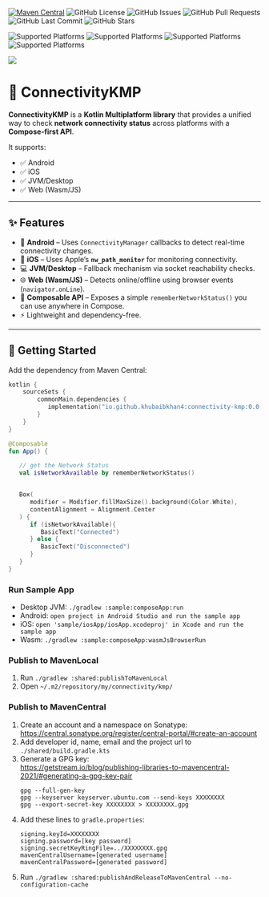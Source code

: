 [![Maven Central](https://img.shields.io/maven-central/v/io.github.khubaibkhan4/ConnectivityKMP.svg?label=Maven%20Central)](https://search.maven.org/artifact/io.github.khubaibkhan4/connectivity-kmp)
![GitHub License](https://img.shields.io/github/license/KhubaibKhan4/ConnectivityKMP)
![GitHub Issues](https://img.shields.io/github/issues/KhubaibKhan4/ConnectivityKMP)
![GitHub Pull Requests](https://img.shields.io/github/issues-pr/KhubaibKhan4/ConnectivityKMP)
![GitHub Last Commit](https://img.shields.io/github/last-commit/KhubaibKhan4/ConnectivityKMP)
![GitHub Stars](https://img.shields.io/github/stars/KhubaibKhan4/ConnectivityKMP?style=social)

![Supported Platforms](https://img.shields.io/badge/platform-Android-green.svg)
![Supported Platforms](https://img.shields.io/badge/platform-iOS-blue.svg)
![Supported Platforms](https://img.shields.io/badge/platform-JVM-red.svg)
![Supported Platforms](https://img.shields.io/badge/platform-WASMJS-blue.svg)

<img src="https://img.shields.io/liberapay/patrons/KhubaibKhanDev.svg?logo=liberapay">

# 📡 ConnectivityKMP

**ConnectivityKMP** is a **Kotlin Multiplatform library** that provides a unified way to check **network connectivity status** across platforms with a **Compose-first API**.

It supports:

- ✅ Android
- ✅ iOS
- ✅ JVM/Desktop
- ✅ Web (Wasm/JS)

---

## ✨ Features

- 📱 **Android** – Uses `ConnectivityManager` callbacks to detect real-time connectivity changes.
- 🍏 **iOS** – Uses Apple’s **`nw_path_monitor`** for monitoring connectivity.
- 💻 **JVM/Desktop** – Fallback mechanism via socket reachability checks.
- 🌐 **Web (Wasm/JS)** – Detects online/offline using browser events (`navigator.onLine`).
- 🧩 **Composable API** – Exposes a simple `rememberNetworkStatus()` you can use anywhere in Compose.
- ⚡ Lightweight and dependency-free.

---

## 🚀 Getting Started

Add the dependency from Maven Central:

```kotlin
kotlin {
    sourceSets {
        commonMain.dependencies {
           implementation("io.github.khubaibkhan4:connectivity-kmp:0.0.1")
        }
    }
}
```

```kotlin
@Composable
fun App() {

   // get the Network Status
   val isNetworkAvailable by rememberNetworkStatus()


   Box(
      modifier = Modifier.fillMaxSize().background(Color.White),
      contentAlignment = Alignment.Center
   ) {
      if (isNetworkAvailable){
         BasicText("Connected")
      } else {
         BasicText("Disconnected")
      }
   }
}
```

### Run Sample App

 - Desktop JVM: `./gradlew :sample:composeApp:run`
 - Android: `open project in Android Studio and run the sample app`
 - iOS: `open 'sample/iosApp/iosApp.xcodeproj' in Xcode and run the sample app`
 - Wasm: `./gradlew :sample:composeApp:wasmJsBrowserRun`

### Publish to MavenLocal

1) Run `./gradlew :shared:publishToMavenLocal`
2) Open `~/.m2/repository/my/connectivity/kmp/`

### Publish to MavenCentral

1) Create an account and a namespace on Sonatype:  
   https://central.sonatype.org/register/central-portal/#create-an-account
2) Add developer id, name, email and the project url to  
   `./shared/build.gradle.kts`
3) Generate a GPG key:  
   https://getstream.io/blog/publishing-libraries-to-mavencentral-2021/#generating-a-gpg-key-pair
   ```
   gpg --full-gen-key
   gpg --keyserver keyserver.ubuntu.com --send-keys XXXXXXXX
   gpg --export-secret-key XXXXXXXX > XXXXXXXX.gpg
   ```
4) Add these lines to `gradle.properties`:
   ```
   signing.keyId=XXXXXXXX
   signing.password=[key password]
   signing.secretKeyRingFile=../XXXXXXXX.gpg
   mavenCentralUsername=[generated username]
   mavenCentralPassword=[generated password]
   ```
5) Run `./gradlew :shared:publishAndReleaseToMavenCentral --no-configuration-cache`
